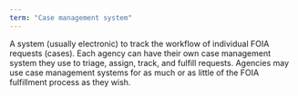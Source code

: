```yaml
---
term: "Case management system"
---
```


A system (usually electronic) to track the workflow of individual FOIA
requests (cases). Each agency can have their own case management system
they use to triage, assign, track, and fulfill requests. Agencies may use
case management systems for as much or as little of the FOIA fulfillment
process as they wish.

